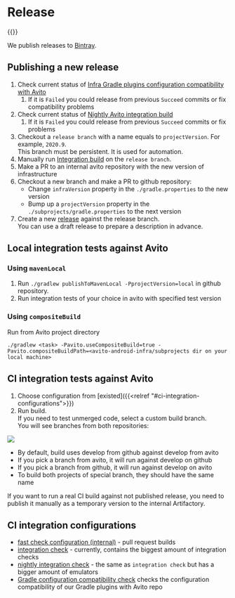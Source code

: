 # Release

{{<avito section>}}

We publish releases to [Bintray](https://bintray.com/avito-tech/maven/avito-android).

## Publishing a new release

1. Check current status of [Infra Gradle plugins configuration compatibility with Avito](http://links.k.avito.ru/80)
    1. If it is `Failed` you could release from previous `Succeed` commits or fix compatibility problems
1. Check current status of [Nightly Avito integration build](http://links.k.avito.ru/gZ)
    1. If it is `Failed` you could release from previous `Succeed` commits or fix problems
1. Checkout a `release branch` with a name equals to `projectVersion`. For example, `2020.9`.\
This branch must be persistent. It is used for automation.
1. Manually run [Integration build](http://links.k.avito.ru/ZA) on the `release branch`.
1. Make a PR to an internal avito repository with the new version of infrastructure
1. Checkout a new branch and make a PR to github repository:
    - Change `infraVersion` property in the `./gradle.properties` to the new version 
    - Bump up a `projectVersion` property in the `./subprojects/gradle.properties` to the next version
1. Create a new [release](https://help.github.com/en/github/administering-a-repository/managing-releases-in-a-repository) against the release branch.\
You can use a draft release to prepare a description in advance.

## Local integration tests against Avito

### Using `mavenLocal`

1. Run `./gradlew publishToMavenLocal -PprojectVersion=local` in github repository.
1. Run integration tests of your choice in avito with specified test version

### Using `compositeBuild`

Run from Avito project directory 

```shell script
./gradlew <task> -Pavito.useCompositeBuild=true -Pavito.compositeBuildPath=<avito-android-infra/subprojects dir on your local machine>
```

## CI integration tests against Avito

1. Choose configuration from [existed]({{<relref "#ci-integration-configurations">}})
1. Run build. \
If you need to test unmerged code, select a custom build branch.\
You will see branches from both repositories:

![](https://user-images.githubusercontent.com/1104540/75977180-e5dd4d80-5eec-11ea-80d3-2f9abd7efd36.png)

- By default, build uses develop from github against develop from avito
- If you pick a branch from avito, it will run against develop on github
- If you pick a branch from github, it will run against develop on avito
- To build both projects of special branch, they should have the same name

If you want to run a real CI build against not published release, 
you need to publish it manually as a temporary version to the internal Artifactory.

## CI integration configurations

- [fast check configuration (internal)](http://links.k.avito.ru/fastCheck) - pull request builds
- [integration check](http://links.k.avito.ru/ZA) - currently, contains the biggest amount of integration checks
- [nightly integration check](http://links.k.avito.ru/gZ) - the same as `integration check` but has a bigger amount of emulators
- [Gradle configuration compatibility check](http://links.k.avito.ru/80) checks the configuration compatibility of our Gradle plugins with Avito repo  
